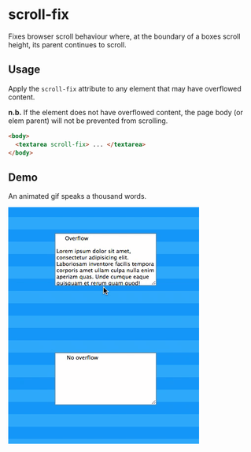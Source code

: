 scroll-fix
==========

Fixes browser scroll behaviour where, at the boundary of a boxes scroll height, its parent continues to scroll.

## Usage

Apply the `scroll-fix` attribute to any element that may have overflowed content. 

**n.b.** If the element does not have overflowed content, the page body (or elem parent) will not be prevented from scrolling.

```html
<body>
  <textarea scroll-fix> ... </textarea>
</body>
```

## Demo

An animated gif speaks a thousand words.

![demo](/scrollfix.gif)
